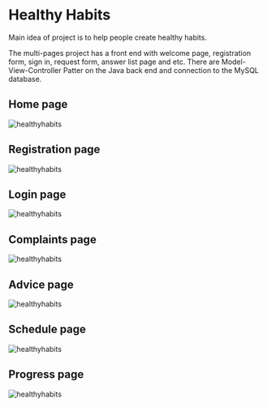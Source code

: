 # **Healthy Habits**

Main idea of project is to help people create healthy habits.

The multi-pages project has a front end with welcome page, registration form, sign in, request form,
answer list page and etc. There are Model-View-Controller Patter on the Java back end and connection to the MySQL database.

## Home page
![healthyhabits](./screenshots/home.jpg)

## Registration page
![healthyhabits](./screenshots/registration.jpg)

## Login page
![healthyhabits](./screenshots/login.jpg)

## Complaints page
![healthyhabits](./screenshots/complaints.jpg)

## Advice page
![healthyhabits](./screenshots/advices.jpg)

## Schedule page
![healthyhabits](./screenshots/schedule.jpg)

## Progress page
![healthyhabits](./screenshots/progress1.jpg)
